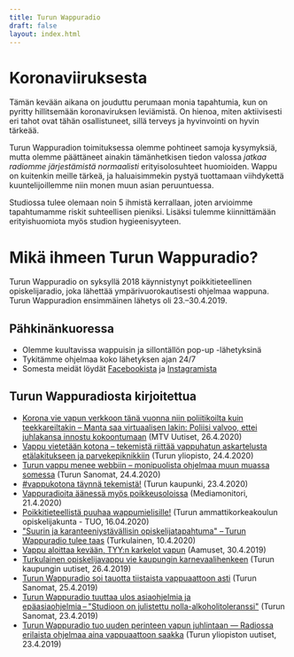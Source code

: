 ```yaml
---
title: Turun Wappuradio
draft: false
layout: index.html
---
```


# Koronaviiruksesta

Tämän kevään aikana on jouduttu perumaan monia tapahtumia, kun on pyritty hillitsemään koronaviruksen leviämistä. On 
hienoa, miten aktiivisesti eri tahot ovat tähän osallistuneet, sillä terveys ja hyvinvointi on hyvin tärkeää.

Turun Wappuradion toimituksessa olemme pohtineet samoja kysymyksiä, mutta olemme päättäneet ainakin tämänhetkisen
tiedon valossa *jatkaa radiomme järjestämistä normaalisti* erityisolosuhteet huomioiden. Wappu on kuitenkin meille
tärkeä, ja haluaisimmekin pystyä tuottamaan viihdykettä kuuntelijoillemme niin monen muun asian peruuntuessa. 

Studiossa tulee olemaan noin 5 ihmistä kerrallaan, joten arvioimme tapahtumamme riskit suhteellisen pieniksi. Lisäksi 
tulemme kiinnittämään erityishuomiota myös studion hygieenisyyteen.

# Mikä ihmeen Turun Wappuradio?

Turun Wappuradio on syksyllä 2018 käynnistynyt poikkitieteellinen opiskelijaradio, joka lähettää ympärivuorokautisesti ohjelmaa wappuna. Turun Wappuradion ensimmäinen lähetys oli 23.–30.4.2019.

## Pähkinänkuoressa

* Olemme kuultavissa wappuisin ja sillontällön pop-up -lähetyksinä
* Tykitämme ohjelmaa koko lähetyksen ajan 24/7
* Somesta meidät löydät [Facebookista](https://www.facebook.com/turunwappuradio/) ja [Instagramista](https://www.instagram.com/turunwappuradio/)

## Turun Wappuradiosta kirjoitettua

* [Korona vie vapun verkkoon tänä vuonna niin poliitikoilta kuin teekkareiltakin – Manta saa virtuaalisen lakin: Poliisi valvoo, ettei juhlakansa innostu kokoontumaan](https://www.mtvuutiset.fi/artikkeli/korona-vie-vapun-verkkoon-tana-vuonna-niin-poliitikoilta-kuin-teekkareiltakin-manta-saa-virtuaalisen-lakin-poliisi-valvoo-ettei-juhlakansa-innostu-kokoontumaan/7801918) (MTV Uutiset, 26.4.2020)
* [Vappu vietetään kotona – tekemistä riittää vappuhatun askartelusta etälakitukseen ja parvekepiknikkiin](https://www.utu.fi/fi/ajankohtaista/uutinen/vappu-vietetaan-kotona) (Turun yliopisto, 24.4.2020)
* [Turun vappu menee webbiin – monipuolista ohjelmaa muun muassa somessa](https://www.ts.fi/uutiset/paikalliset/4935196/Turun+vappu+menee+webbiin++monipuolista+ohjelmaa+muun+muassa+somessa) (Turun Sanomat, 24.4.2020)
* [#vappukotona täynnä tekemistä!](https://www.turku.fi/uutinen/2020-04-23_vappukotona-taynna-tekemista) (Turun kaupunki, 23.4.2020)
* [Vappuradioita äänessä myös poikkeusoloissa](https://www.mediamonitori.fi/index.php/uutiset/2129-vappuradioita-aeaenessae-myoes-poikkeusoloissa) (Mediamonitori, 21.4.2020)
* [Poikkitieteellistä puuhaa wappumielisille!](https://opiskelijakunta.net/blog/poikkitieteellista-puuhaa-wappumielisille/) (Turun ammattikorkeakoulun opiskelijakunta - TUO, 16.04.2020)
* ["Suurin ja karanteeniystävällisin opiskelijatapahtuma" – Turun Wappuradio tulee taas](https://www.turkulainen.fi/paikalliset/1471033) (Turkulainen, 10.4.2020)
* [Vappu aloittaa kevään, TYY:n karkelot vapun](https://www.aamuset.fi/teemat/4556167/Vappu+aloittaa+kevaan+TYYn+karkelot+vapun) (Aamuset, 30.4.2019)
* [Turkulainen opiskelijavappu vie kaupungin karnevaalihenkeen](https://www.turku.fi/uutinen/2019-04-26_turkulainen-opiskelijavappu-vie-kaupungin-karnevaalihenkeen) (Turun kaupungin uutiset, 26.4.2019)
* [Turun Wappuradio soi tauotta tiistaista vappuaattoon asti](https://www.ts.fi/tstv/1074829915/Turun+Wappuradio+soi+tauotta+tiistaista+vappuaattoon+asti) (Turun Sanomat, 25.4.2019)
* [Turun Wappuradio tuuttaa ulos asiaohjelmia ja epäasiaohjelmia – "Studioon on julistettu nolla-alkoholitoleranssi"](https://www.ts.fi/uutiset/paikalliset/4555218/Turun+Wappuradio+tuuttaa+ulos+asiaohjelmia+ja+epaasiaohjelmiaStudioon+on+julistettu+nollaalkoholitoleranssi) (Turun Sanomat, 23.4.2019)
* [Turun Wappuradio tuo uuden perinteen vapun juhlintaan — Radiossa erilaista ohjelmaa aina vappuaattoon saakka](https://www.utu.fi/fi/ajankohtaista/uutinen/turun-wappuradio-tuo-uuden-perinteen-vapun-juhlintaan-radiossa-erilaista) (Turun yliopiston uutiset, 23.4.2019)

<div id="calendar-root"></div>
